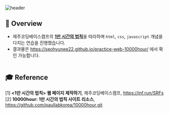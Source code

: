 ![header](https://capsule-render.vercel.app/api?type=waving&height=200&fontSize=50&color=5b2386&text=1만%20시간의%20법칙&fontAlignY=30&fontColor=ffffff)
<br>
## 📖 Overview

- 제주코딩베이스캠프의 [**1만 시간의 법칙**](https://github.com/paullabkorea/10000hour?tab=readme-ov-file)을 따라하며 <code>html</code>, <code>css</code>, <code>javascript</code> 개념을 다지는 연습을 진행했습니다.
- 결과물은 https://seohyunee22.github.io/practice-web-10000hour/ 에서 확인 가능합니다.
<br><br>

## 🎓 Reference
[1]  **<1만 시간의 법칙> 웹 페이지 제작하기**, 제주코딩베이스캠프, https://inf.run/SRFs<br> 
[2]  **10000hour: 1만 시간의 법칙 사이트 리소스**, https://github.com/paullabkorea/10000hour.git
